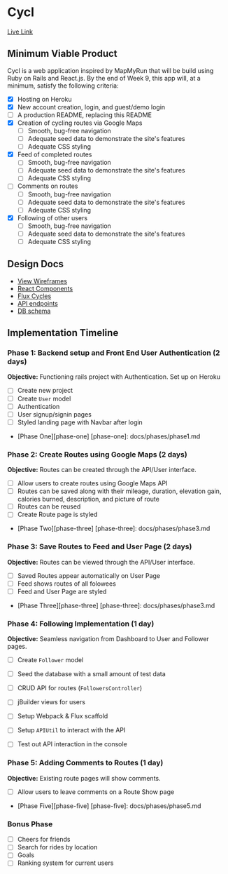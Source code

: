 # Cycl

[Live Link][heroku]

[heroku]: http://www.cycl.tech

## Minimum Viable Product

Cycl is a web application inspired by MapMyRun that will be build using Ruby on Rails and React.js.  By the end of Week 9, this app will, at a minimum, satisfy the following criteria:

- [x] Hosting on Heroku
- [x] New account creation, login, and guest/demo login
- [ ] A production README, replacing this README
- [x] Creation of cycling routes via Google Maps
  - [ ] Smooth, bug-free navigation
  - [ ] Adequate seed data to demonstrate the site's features
  - [ ] Adequate CSS styling
- [x] Feed of completed routes
  - [ ] Smooth, bug-free navigation
  - [ ] Adequate seed data to demonstrate the site's features
  - [ ] Adequate CSS styling
- [ ] Comments on routes
  - [ ] Smooth, bug-free navigation
  - [ ] Adequate seed data to demonstrate the site's features
  - [ ] Adequate CSS styling
- [x] Following of other users
  - [ ] Smooth, bug-free navigation
  - [ ] Adequate seed data to demonstrate the site's features
  - [ ] Adequate CSS styling

## Design Docs
* [View Wireframes][views]
* [React Components][components]
* [Flux Cycles][flux-cycles]
* [API endpoints][api-endpoints]
* [DB schema][schema]

[views]: docs/views.md
[components]: docs/components.md
[flux-cycles]: docs/flux-cycles.md
[api-endpoints]: docs/api-endpoints.md
[schema]: docs/schema.md

## Implementation Timeline

### Phase 1: Backend setup and Front End User Authentication (2 days)

**Objective:** Functioning rails project with Authentication. Set up on Heroku

- [ ] Create new project
- [ ] Create `User` model
- [ ] Authentication
- [ ] User signup/signin pages
- [ ] Styled landing page with Navbar after login

* [Phase One][phase-one]
[phase-one]: docs/phases/phase1.md

### Phase 2: Create Routes using Google Maps (2 days)

**Objective:** Routes can be created through the API/User interface.

- [ ] Allow users to create routes using Google Maps API
- [ ] Routes can be saved along with their mileage, duration, elevation gain, calories burned, description, and picture of route
- [ ] Routes can be reused
- [ ] Create Route page is styled

* [Phase Two][phase-three]
[phase-three]: docs/phases/phase3.md

### Phase 3: Save Routes to Feed and User Page (2 days)

**Objective:** Routes can be viewed through the API/User interface.

- [ ] Saved Routes appear automatically on User Page
- [ ] Feed shows routes of all folowees
- [ ] Feed and User Page are styled

* [Phase Three][phase-three]
[phase-three]: docs/phases/phase3.md

### Phase 4: Following Implementation (1 day)

**Objective:** Seamless navigation from Dashboard to User and Follower pages.

- [ ] Create `Follower` model
- [ ] Seed the database with a small amount of test data
- [ ] CRUD API for routes (`FollowersController`)
- [ ] jBuilder views for users
- [ ] Setup Webpack & Flux scaffold
- [ ] Setup `APIUtil` to interact with the API
- [ ] Test out API interaction in the console


### Phase 5: Adding Comments to Routes (1 day)

**Objective:** Existing route pages will show comments.

- [ ] Allow users to leave comments on a Route Show page

* [Phase Five][phase-five]
[phase-five]: docs/phases/phase5.md

### Bonus Phase

  - [ ] Cheers for friends
  - [ ] Search for rides by location
  - [ ] Goals
  - [ ] Ranking system for current users
